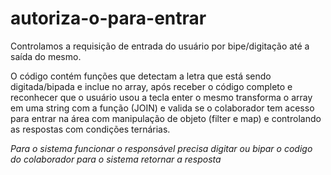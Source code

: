 # autoriza-o-para-entrar
Controlamos a requisição de entrada do usuário por bipe/digitação até a saída do mesmo.

O código contém funções que detectam a letra que está sendo digitada/bipada e inclue no array,
após receber o código completo e reconhecer que o usuário usou a tecla enter o mesmo transforma o array em uma string com a função (JOIN)
e valida se o colaborador tem acesso para entrar na área com manipulação de objeto (filter e map) e controlando as respostas com condições ternárias.


*Para o sistema funcionar o responsável precisa digitar ou bipar o codigo do colaborador para o sistema retornar a resposta*
